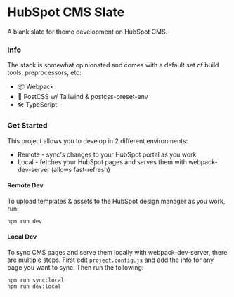# HubSpot CMS Slate

 A blank slate for theme development on HubSpot CMS.

 ### Info

The stack is somewhat opinionated and comes with a default set of build tools, preprocessors, etc:

- 📦 Webpack
- 💅 PostCSS w/ Tailwind & postcss-preset-env
- 🛠️ TypeScript

 ### Get Started

This project allows you to develop in 2 different environments:
- Remote - sync's changes to your HubSpot portal as you work
- Local - fetches your HubSpot pages and serves them with webpack-dev-server (allows fast-refresh)

#### Remote Dev

To upload templates & assets to the HubSpot design manager as you work, run:

```
npm run dev
```

#### Local Dev

To sync CMS pages and serve them locally with webpack-dev-server, there are multiple steps. First edit `project.config.js` and add the info for any page you want to sync. Then run the following:

```
npm run sync:local
npm run dev:local
```
